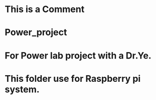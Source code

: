 # This is a Comment
# Power_project
# For Power lab project with a Dr.Ye.
# This folder use for Raspberry pi system.

